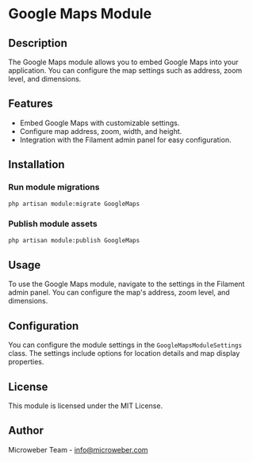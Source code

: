 # Google Maps Module

## Description
The Google Maps module allows you to embed Google Maps into your application. You can configure the map settings such as address, zoom level, and dimensions.

## Features
- Embed Google Maps with customizable settings.
- Configure map address, zoom, width, and height.
- Integration with the Filament admin panel for easy configuration.

## Installation

### Run module migrations
```sh
php artisan module:migrate GoogleMaps
```

### Publish module assets
```sh
php artisan module:publish GoogleMaps
```

## Usage
To use the Google Maps module, navigate to the settings in the Filament admin panel. You can configure the map's address, zoom level, and dimensions.

## Configuration
You can configure the module settings in the `GoogleMapsModuleSettings` class. The settings include options for location details and map display properties.

## License
This module is licensed under the MIT License.

## Author
Microweber Team - [info@microweber.com](mailto:info@microweber.com)



